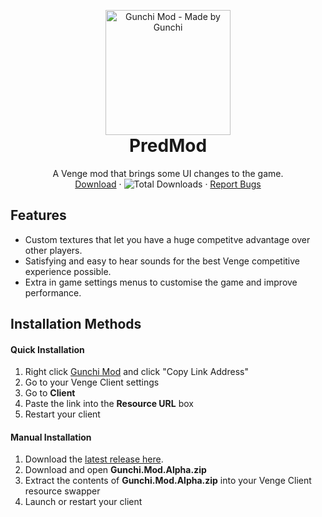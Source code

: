 <p align="center" style="margin-bottom: 0px !important;">
  <img width="200" src="https://cdn.discordapp.com/attachments/848678158861074433/848678387526402058/Endless-Bullets.png" alt="Gunchi Mod - Made by Gunchi" align="center">
</p>

<h1 align="center" style="margin-top: 0px;">PredMod</h1>

 <p align="center">
    A Venge mod that brings some UI changes to the game.
    <br />
    <a href="https://github.com/Tomogunchi/Gunchi-Mod/releases/download/alpha/Gunchi.Mod.ALPHA.zip">Download</a>
    ·
    <img alt="Total Downloads" src="https://img.shields.io/github/downloads/tomogunchi/gunchi-mod/total?label=Downloads">
    ·
    <a href="https://github.com/Tomogunchi/gunchi-mod/issues">Report Bugs</a>
  </p>
</p>

## Features
- Custom textures that let you have a huge competitve advantage over other players.
- Satisfying and easy to hear sounds for the best Venge competitive experience possible.
- Extra in game settings menus to customise the game and improve performance.

## Installation Methods

#### Quick Installation
1. Right click [Gunchi Mod](https://github.com/Tomogunchi/Gunchi-Mod/releases/download/alpha/Gunchi.Mod.ALPHA.zip) and click "Copy Link Address"
2. Go to your Venge Client settings
3. Go to **Client**
4. Paste the link into the **Resource URL** box
5. Restart your client

#### Manual Installation
1. Download the [latest release here](https://github.com/Tomogunchi/Gunchi-Mod/releases/download/alpha/Gunchi.Mod.ALPHA.zip "Latest Release").
2. Download and open **Gunchi.Mod.Alpha.zip**
3. Extract the contents of **Gunchi.Mod.Alpha.zip** into your Venge Client resource swapper
4. Launch or restart your client
